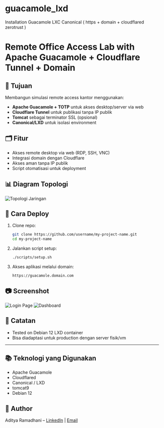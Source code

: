 # guacamole_lxd
Installation Guacamole LXC Canonical ( https + domain + cloudflared zerotrust )

# Remote Office Access Lab with Apache Guacamole + Cloudflare Tunnel + Domain

## 🎯 Tujuan
Membangun simulasi remote access kantor menggunakan:
- **Apache Guacamole + TOTP** untuk akses desktop/server via web
- **Cloudflare Tunnel** untuk publikasi tanpa IP publik
- **Tomcat** sebagai terminator SSL (opsional)
- **Canonical/LXD** untuk isolasi environment

## 🗂️ Fitur
- Akses remote desktop via web (RDP, SSH, VNC)
- Integrasi domain dengan Cloudflare
- Akses aman tanpa IP publik
- Script otomatisasi untuk deployment

## 📊 Diagram Topologi
![Topologi Jaringan](diagrams/network-topology.png)

## 🚀 Cara Deploy
1. Clone repo:
   ```bash
   git clone https://github.com/username/my-project-name.git
   cd my-project-name
   ```
2. Jalankan script setup:
   ```bash
   ./scripts/setup.sh
   ```
3. Akses aplikasi melalui domain:
   ```
   https://guacamole.domain.com
   ```

## 📷 Screenshot
![Login Page](guacamole_images/guaca-lab.png)
![Dashboard](diagrams/screenshot-dashboard.png)

## 📌 Catatan
- Tested on Debian 12 LXD container
- Bisa diadaptasi untuk production dengan server fisik/vm

---

## 📚 Teknologi yang Digunakan
- Apache Guacamole
- Cloudflared
- Canonical / LXD
- tomcat9
- Debian 12

## 👤 Author
Aditya Ramadhani – [LinkedIn](https://linkedin.com/in/username) | [Email](mailto:ramadhaniaditya19@gmail.com)
